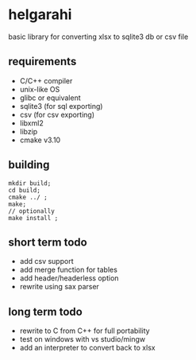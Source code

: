 # helgarahi
basic library for converting xlsx to sqlite3 db or csv file

## requirements
- C/C++ compiler
- unix-like OS
- glibc or equivalent
- sqlite3 (for sql exporting)
- csv (for csv exporting)
- libxml2
- libzip
- cmake v3.10

## building
```
mkdir build;
cd build;
cmake ../ ;
make;
// optionally
make install ;
```

## short term todo
- add csv support
- add merge function for tables
- add header/headerless option
- rewrite using sax parser

## long term todo
- rewrite to C from C++ for full portability
- test on windows with vs studio/mingw
- add an interpreter to convert back to xlsx
